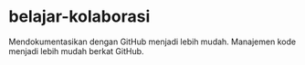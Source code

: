 # belajar-kolaborasi
Mendokumentasikan dengan GitHub menjadi lebih mudah.
Manajemen kode menjadi lebih mudah berkat GitHub.

